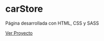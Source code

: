 # carStore
Página desarrollada con HTML, CSS y SASS

[Ver Proyecto](https://arnyworld.github.io/carStore/)
